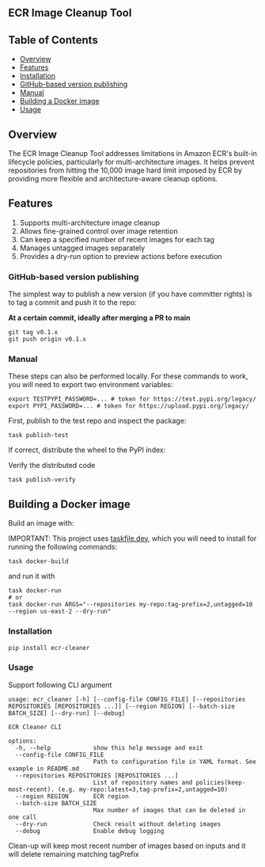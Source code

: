 ## ECR Image Cleanup Tool

## Table of Contents
- [Overview](#overview)
- [Features](#features)
- [Installation](#installation)
- [GitHub-based version publishing](#github-based-version-publishing)
- [Manual](#manual)
- [Building a Docker image](#building-a-docker-image)
- [Usage](#usage)


## Overview

The ECR Image Cleanup Tool addresses limitations in Amazon ECR's built-in lifecycle policies, particularly for multi-architecture images. It helps prevent repositories from hitting the 10,000 image hard limit imposed by ECR by providing more flexible and architecture-aware cleanup options.

## Features

1. Supports multi-architecture image cleanup
2. Allows fine-grained control over image retention
3. Can keep a specified number of recent images for each tag
4. Manages untagged images separately
5. Provides a dry-run option to preview actions before execution

### GitHub-based version publishing

The simplest way to publish a new version (if you have committer rights) is to tag a commit and push it to the repo:

**At a certain commit, ideally after merging a PR to main**

```shell
git tag v0.1.x
git push origin v0.1.x
```

### Manual

These steps can also be performed locally. For these commands to work, you will need to export two environment variables:

```shell
export TESTPYPI_PASSWORD=... # token for https://test.pypi.org/legacy/
export PYPI_PASSWORD=... # token for https://upload.pypi.org/legacy/
```

First, publish to the test repo and inspect the package:

```shell
task publish-test
```

If correct, distribute the wheel to the PyPI index:

Verify the distributed code

```shell
task publish-verify
```

## Building a Docker image

Build an image with:

IMPORTANT: This project uses [taskfile.dev](https://taskfile.dev/installation/),
which you will need to install for running the following commands:

```shell
task docker-build
```

and run it with

```shell
task docker-run
# or
task docker-run ARGS="--repositories my-repo:tag-prefix=2,untagged=10 --region us-east-2 --dry-run"
```

### Installation

```shell
pip install ecr-cleaner
```

### Usage

Support following CLI argument

```shell
usage: ecr_cleaner [-h] [--config-file CONFIG_FILE] [--repositories REPOSITORIES [REPOSITORIES ...]] [--region REGION] [--batch-size BATCH_SIZE] [--dry-run] [--debug]

ECR Cleaner CLI

options:
  -h, --help            show this help message and exit
  --config-file CONFIG_FILE
                        Path to configuration file in YAML format. See example in README.md
  --repositories REPOSITORIES [REPOSITORIES ...]
                        List of repository names and policies(keep-most-recent). (e.g. my-repo:latest=3,tag-prefix=2,untagged=10)
  --region REGION       ECR region
  --batch-size BATCH_SIZE
                        Max number of images that can be deleted in one call
  --dry-run             Check result without deleting images
  --debug               Enable debug logging
```

Clean-up will keep most recent number of images based on inputs and it will delete remaining matching tagPrefix
